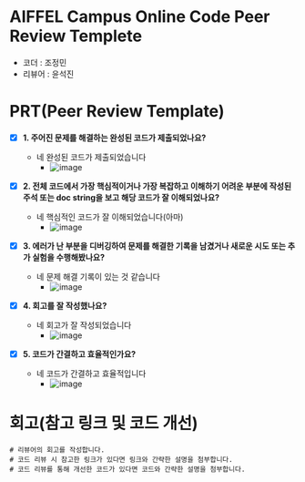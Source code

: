 # AIFFEL Campus Online Code Peer Review Templete
- 코더 : 조정민
- 리뷰어 : 윤석진


# PRT(Peer Review Template)
- [x]  **1. 주어진 문제를 해결하는 완성된 코드가 제출되었나요?**
    - 네 완성된 코드가 제출되었습니다
        - ![image](https://github.com/user-attachments/assets/2fadcf61-dc67-4c11-b6dc-9f7c843d36ae)

    
- [x]  **2. 전체 코드에서 가장 핵심적이거나 가장 복잡하고 이해하기 어려운 부분에 작성된 
주석 또는 doc string을 보고 해당 코드가 잘 이해되었나요?**
    - 네 핵심적인 코드가 잘 이해되었습니다(아마)
        - ![image](https://github.com/user-attachments/assets/6aff8dd2-3170-4909-ac54-924e8291f2e9)

        
- [x]  **3. 에러가 난 부분을 디버깅하여 문제를 해결한 기록을 남겼거나
새로운 시도 또는 추가 실험을 수행해봤나요?**
    - 네 문제 해결 기록이 있는 것 같습니다
        - ![image](https://github.com/user-attachments/assets/f84f8120-6bf8-4b67-820e-4671e04687b3)

        
- [x]  **4. 회고를 잘 작성했나요?**
    - 네 회고가 잘 작성되었습니다
        - ![image](https://github.com/user-attachments/assets/f84f8120-6bf8-4b67-820e-4671e04687b3)
        
- [x]  **5. 코드가 간결하고 효율적인가요?**
    - 네 코드가 간결하고 효율적입니다
        - ![image](https://github.com/user-attachments/assets/bdd9673c-97af-421e-b061-ec5d889f8ad3)



# 회고(참고 링크 및 코드 개선)
```
# 리뷰어의 회고를 작성합니다.
# 코드 리뷰 시 참고한 링크가 있다면 링크와 간략한 설명을 첨부합니다.
# 코드 리뷰를 통해 개선한 코드가 있다면 코드와 간략한 설명을 첨부합니다.
```

